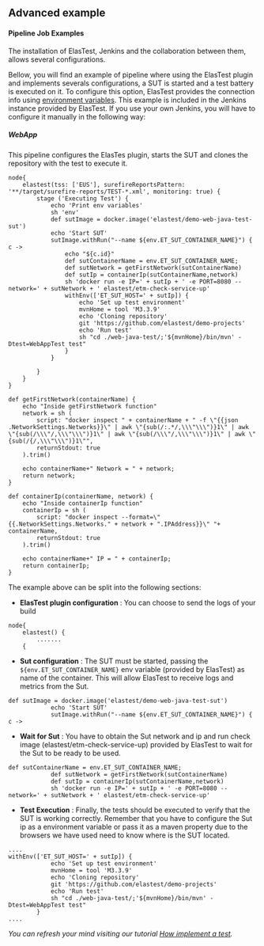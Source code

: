 <div class="range range-xs-left">
<div class="cell-xs-10 cell-lg-6 text-md-left inset-md-right-80 cell-lg-push-1 offset-top-50 offset-lg-top-0">
<h2 id="content" class="h1">Advanced example</h2>
<div class="offset-top-30 offset-md-top-50">
</div>
</div>
</div>

<h4 class="holder-subtitle link-top">Pipeline Job Examples</h4>

The installation of ElasTest, Jenkins and the collaboration between them, allows several configurations.

Bellow, you will find an example of pipeline where using the ElasTest plugin and implements severals configurations, a SUT is started and a test battery is executed on it.
To configure this option, ElasTest provides the connection info using [environment variables](/testing/environment-variables). This example is included in the Jenkins instance provided by ElasTest. If you use your own Jenkins, you will have to configure it manually in the following way:

<h5 class="small-subtitle">WebApp</h5>

This pipeline configures the ElasTes plugin, starts the SUT and clones the repository with the test to execute it.

```
node{
    elastest(tss: ['EUS'], surefireReportsPattern: '**/target/surefire-reports/TEST-*.xml', monitoring: true) {
        stage ('Executing Test') {
            echo 'Print env variables'
            sh 'env'
            def sutImage = docker.image('elastest/demo-web-java-test-sut')
            echo 'Start SUT'
            sutImage.withRun("--name ${env.ET_SUT_CONTAINER_NAME}") { c ->
                echo "${c.id}"
                def sutContainerName = env.ET_SUT_CONTAINER_NAME;
                def sutNetwork = getFirstNetwork(sutContainerName)
                def sutIp = containerIp(sutContainerName,network)
                sh 'docker run -e IP=' + sutIp + ' -e PORT=8080 --network=' + sutNetwork + ' elastest/etm-check-service-up'
                withEnv(['ET_SUT_HOST=' + sutIp]) {
                    echo 'Set up test environment'
                    mvnHome = tool 'M3.3.9'
                    echo 'Cloning repository'
                    git 'https://github.com/elastest/demo-projects'
                    echo 'Run test'
                    sh "cd ./web-java-test/;'${mvnHome}/bin/mvn' -Dtest=WebAppTest test"
                }
            }
            
        }        
    }
}

def getFirstNetwork(containerName) {
    echo "Inside getFirstNetwork function"
    network = sh (
        script: "docker inspect " + containerName + " -f \"{{json .NetworkSettings.Networks}}\" | awk \"{sub(/:.*/,\\\"\\\")}1\" | awk \"{sub(/\\\"/,\\\"\\\")}1\" | awk \"{sub(/\\\"/,\\\"\\\")}1\" | awk \"{sub(/{/,\\\"\\\")}1\"",
        returnStdout: true
    ).trim()
    
    echo containerName+" Network = " + network;
    return network;
}

def containerIp(containerName, network) {
    echo "Inside containerIp function"
    containerIp = sh (
        script: "docker inspect --format=\"{{.NetworkSettings.Networks." + network + ".IPAddress}}\" "+ containerName,
        returnStdout: true
    ).trim()
    
    echo containerName+" IP = " + containerIp;
    return containerIp;
}
```

The example above can be split into the following sections:

*   **ElasTest plugin configuration** : You can choose to send the logs of your build

<p></p>

```
node{
    elastest() {
        .......
    {
```
<p></p>

*   **Sut configuration** : The SUT must be started, passing the `${env.ET_SUT_CONTAINER_NAME}` env variable (provided by ElasTest) as name of the container. This will allow ElasTest to receive logs and metrics from the Sut.
<p></p>

```
def sutImage = docker.image('elastest/demo-web-java-test-sut')
            echo 'Start SUT'
            sutImage.withRun("--name ${env.ET_SUT_CONTAINER_NAME}") { c ->
```
<p></p>

*   **Wait for Sut** : You have to obtain the Sut network and ip and run check image (elastest/etm-check-service-up) provided by ElasTest to wait for the Sut to be ready to be used.
<p></p>

```
def sutContainerName = env.ET_SUT_CONTAINER_NAME;
            def sutNetwork = getFirstNetwork(sutContainerName)
            def sutIp = containerIp(sutContainerName,network)
            sh 'docker run -e IP=' + sutIp + ' -e PORT=8080 --network=' + sutNetwork + ' elastest/etm-check-service-up'
```
<p></p>

*   **Test Execution** : Finally, the tests should be executed to verify that the SUT is working correctly. Remember that you have to configure the Sut ip as a environment variable or pass it as a maven property due to the browsers we have used need to know where is the SUT located.

<p></p>

```
....
withEnv(['ET_SUT_HOST=' + sutIp]) {
            echo 'Set up test environment'
            mvnHome = tool 'M3.3.9'
            echo 'Cloning repository'
            git 'https://github.com/elastest/demo-projects'
            echo 'Run test'
            sh "cd ./web-java-test/;'${mvnHome}/bin/mvn' -Dtest=WebAppTest test"
        }
....
```

<div class="range range-xs-center warning-range">
  <div class="cell-xs-4 cell-lg-1 cell-lg-push-1" style="text-align: center;"><span class="icon mdi mdi-information-outline warning-span"></span></div>
  <div class="cell-xs-8 cell-lg-11 cell-lg-push-11 warning-text"><p><i>You can refresh your mind visiting our tutorial <a href="/docs/testing/e2e-rest">How implement a test</a>.</i></p></div>
</div>

<script src="//code.jquery.com/jquery-3.2.1.min.js"></script>
<link rel="stylesheet" href="https://cdnjs.cloudflare.com/ajax/libs/fancybox/3.2.5/jquery.fancybox.min.css" />
<script src="https://cdnjs.cloudflare.com/ajax/libs/fancybox/3.2.5/jquery.fancybox.min.js"></script>

<script>
var galleries = $('div.docs-gallery');
for (var i = 1; i <= galleries.length; i++) {
    $().fancybox({
    selector : '[data-fancybox="gallery-' + i + '"]',
    infobar : true,
    arrows : false,
    loop: false,
    protect: true,
    transitionEffect: 'slide',
    buttons : [
        'close'
    ],
    clickOutside : 'close',
    clickSlide   : 'close',
  });
}
</script>